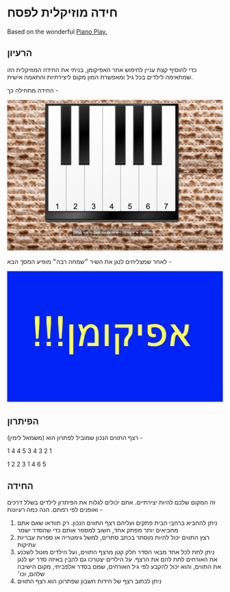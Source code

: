 # חידה מוזיקלית לפסח

Based on the wonderful [Piano Play.](http://deanmalone.net/PianoPlay)

## הרעיון

כדי להוסיף קצת עניין לחיפוש אחר האפיקומן, בניתי את החידה המוזיקלית הזו שמתאימה לילדים בכל גיל ומאפשרת המון מקום ליצירתיות והתאמה אישית.

החידה מתחילה כך -

![PianoPlay](screen1.png)

לאחר שמצליחים לנגן את השיר ״שמחה רבה״ מופיע המסך הבא -

![PianoPlay](screen2.png)

## הפיתרון 

רצף התווים הנכון שמוביל לפתרון הוא (משמאל לימין) -

1 4 4 5 3 4 3 2 1

1 2 2 3 1 4 6 5

## החידה 

זה המקום שלכם להיות יצירתיים. אתם יכולים לגלות את הפיתרון לילדים בשלל דרכים ואופנים לפי רמתם. הנה כמה רעיונות -

1. ניתן להחביא ברחבי הבית פתקים ועליהם רצף התווים הנכון. רק תוודאו שאם אתם מחביאים יותר מפתק אחד, חשוב למספר אותם כדי שהסדר ישמר
2. רצץ התווים יכול להיות מוסתר בכתב סתרים, למשל גימטריה או ספרות עבריות עתיקות
3. ניתן לתת לכל אחד מבאי הסדר חלק קטן מרצף התווים, ועל הילדים מוטל לשכנע את האורחים לתת להם את הרצף. על הילדים יצטרכו גם להבין באיזה סדר יש לנגן את התווים, והוא יכול להקבע לפי גיל האורחים, שמם בסדר אלפביתי, מקום הישיבה שלהם, וכו׳
4. ניתן לכתוב רצף של חידות חשבון שפתרונן הוא רצף התווים
